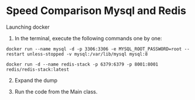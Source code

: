 
# Speed Comparison Mysql and Redis

Launching docker

1. In the terminal, execute the following commands one by one:

`docker run --name mysql -d -p 3306:3306 -e MYSQL_ROOT_PASSWORD=root --restart unless-stopped -v mysql:/var/lib/mysql mysql:8`

`docker run -d --name redis-stack -p 6379:6379 -p 8001:8001 redis/redis-stack:latest`


2. Expand the dump

3. Run the code from the Main class.
